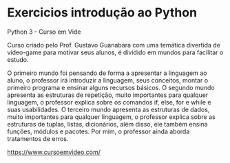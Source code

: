 # Exercicios introdução ao Python 
  Python 3 - Curso em Vide

Curso criado pelo Prof. Gustavo Guanabara com uma temática divertida de vídeo-game para motivar seus alunos, é dividido em mundos para facilitar o estudo.

O primeiro mundo foi pensando de forma a apresentar a linguagem ao aluno, o professor irá introduzir a linguagem, seus conceitos, montar o primeiro programa e ensinar alguns recursos básicos.
O segundo mundo apresenta as estruturas de repetição, muito importantes para qualquer linguagem, o professor explica sobre os comandos if, else, for e while e suas usabilidades.
O terceiro mundo apresenta as estruturas de dados, muito importantes para qualquer linguagem, o professor explica sobre as estruturas de tuplas, listas, dicionários, além disso, ele também ensina funções, módulos e pacotes. Por mim, o professor ainda aborda tratamentos de erros.

https://www.cursoemvideo.com/

